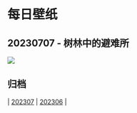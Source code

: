 # 每日壁纸

## 20230707 - 树林中的避难所

![](https://www.bing.com//th?id=OHR.CooperChapel_ZH-CN1150924688_UHD.jpg)

## 归档

| [202307](/202307/README.MD)
| [202306](/202306/README.MD)
|